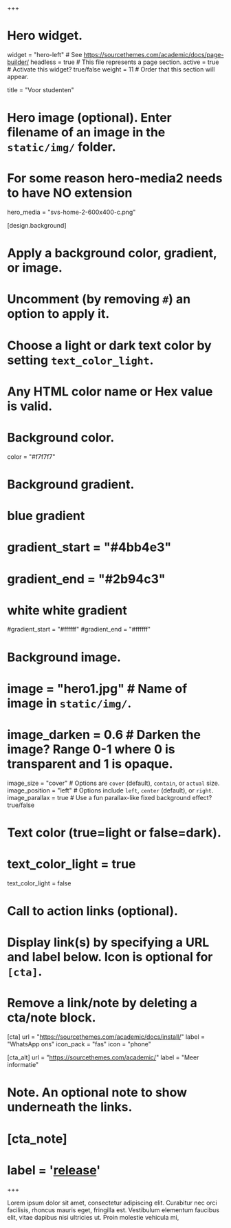 +++
# Hero widget.
widget = "hero-left"  # See https://sourcethemes.com/academic/docs/page-builder/
headless = true  # This file represents a page section.
active = true # Activate this widget? true/false
weight = 11  # Order that this section will appear.

title = "Voor studenten"

# Hero image (optional). Enter filename of an image in the `static/img/` folder.
# For some reason hero-media2 needs to have NO extension
hero_media = "svs-home-2-600x400-c.png"

[design.background]
  # Apply a background color, gradient, or image.
  #   Uncomment (by removing `#`) an option to apply it.
  #   Choose a light or dark text color by setting `text_color_light`.
  #   Any HTML color name or Hex value is valid.

  # Background color.
  color = "#f7f7f7"

  # Background gradient.
  # blue gradient
  # gradient_start = "#4bb4e3"
  # gradient_end = "#2b94c3"
  # white white gradient
  #gradient_start = "#ffffff"
  #gradient_end = "#ffffff"

  
  # Background image.
  # image = "hero1.jpg"  # Name of image in `static/img/`.
  # image_darken = 0.6  # Darken the image? Range 0-1 where 0 is transparent and 1 is opaque.
  image_size = "cover"  #  Options are `cover` (default), `contain`, or `actual` size.
  image_position = "left"  # Options include `left`, `center` (default), or `right`.
  image_parallax = true  # Use a fun parallax-like fixed background effect? true/false
  
  # Text color (true=light or false=dark).
  # text_color_light = true
  text_color_light = false

# Call to action links (optional).
#   Display link(s) by specifying a URL and label below. Icon is optional for `[cta]`.
#   Remove a link/note by deleting a cta/note block.
[cta]
  url = "https://sourcethemes.com/academic/docs/install/"
  label = "WhatsApp ons"
  icon_pack = "fas"
  icon = "phone"
  
[cta_alt]
  url = "https://sourcethemes.com/academic/"
  label = "Meer informatie"

# Note. An optional note to show underneath the links.
# [cta_note]
#   label = '<a class="js-github-release" href="https://sourcethemes.com/academic/updates" data-repo="gcushen/hugo-academic">release<!-- V --></a>'
+++

<!-- **Persoonlijk, snel, en zonder stress afstuderen voor jouw scriptie.** -->

Lorem ipsum dolor sit amet, consectetur adipiscing elit. Curabitur nec
orci facilisis, rhoncus mauris eget, fringilla est. Vestibulum elementum
faucibus elit, vitae dapibus nisi ultricies ut. Proin molestie vehicula mi,


<!-- <span style="text-shadow: none;"><a class="github-button" href="https://github.com/gcushen/hugo-academic" data-icon="octicon-star" data-size="large" data-show-count="true" aria-label="Star this on GitHub">Star</a><script async defer src="https://buttons.github.io/buttons.js"></script></span> -->
